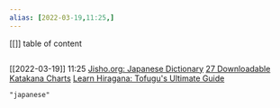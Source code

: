 ```yaml
---
alias: [2022-03-19,11:25,]
---
```

[[]]
table of content
```toc
```

[[2022-03-19]] 11:25
[Jisho.org: Japanese Dictionary](https://jisho.org/)
[27 Downloadable Katakana Charts](https://www.tofugu.com/japanese/katakana-chart/)
[Learn Hiragana: Tofugu's Ultimate Guide](https://www.tofugu.com/japanese/learn-hiragana/)
```query
"japanese"
```